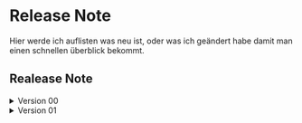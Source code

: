 # Release Note
Hier werde ich auflisten was neu ist, oder was ich geändert habe damit man einen schnellen überblick bekommt.

## Realease Note 
<details close>
<summary>Version 00</summary>
<br>

**Version 00**
* OrdnerStrucktur 
* README.md
* Beispieldaten

**Version 00.01**
* added src/
* added [samples/](https://github.com/AC-Fernglas/AC-Configbuilder/tree/Version_00/samples)
* added docs/
* added test/
* added and modified [README](https://github.com/AC-Fernglas/AC-Configbuilder/blob/Version_00/README.MD)

**Version 00.02**
* added Examples
* moved ReleaseNotes from [README](https://github.com/AC-Fernglas/AC-Configbuilder/blob/Version_00/README.MD)
* modified Releas Notes and [README](https://github.com/AC-Fernglas/AC-Configbuilder/blob/Version_00/README.MD)

**Version 00.03**
* modified Examples
* added subdirectory to [samples/](https://github.com/AC-Fernglas/AC-Configbuilder/tree/Version_00/samples)

</details>

<details close>
<summary>Version 01</summary>
<br>

**Version 01**
* add config/
* add Konfiguration.json
* add AC-Konfigurator

**Version 01.01**
* modified Konfiguration.json
* modified AC-Konfigurator

**Version 01.02**
* modified Konfiguration.json

**Version 01.03**
* modified Konfiguration.json
* modified AC-Konfigurator
* add jsonclass.cs

**Version 01.04**
* rework AC-Konfigurator to like command console function
